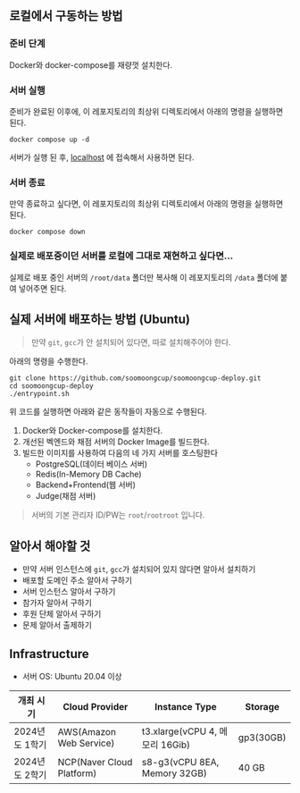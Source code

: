 ## 로컬에서 구동하는 방법

### 준비 단계

Docker와 docker-compose를 재량껏 설치한다.

### 서버 실행

준비가 완료된 이후에, 이 레포지토리의 최상위 디렉토리에서 아래의 명령을 실행하면 된다.

```shell
docker compose up -d
```

서버가 실행 된 후, [localhost](http://localhost/) 에 접속해서 사용하면 된다.

### 서버 종료

만약 종료하고 싶다면, 이 레포지토리의 최상위 디렉토리에서 아래의 명령을 실행하면 된다.

```shell
docker compose down
```

### 실제로 배포중이던 서버를 로컬에 그대로 재현하고 싶다면...

실제로 배포 중인 서버의 `/root/data` 폴더만 복사해 이 레포지토리의 `/data` 폴더에 붙여 넣어주면 된다.


## 실제 서버에 배포하는 방법 (Ubuntu)

> 만약 `git`, `gcc`가 안 설치되어 있다면, 따로 설치해주어야 한다.

아래의 명령을 수행한다.

```shell
git clone https://github.com/soomoongcup/soomoongcup-deploy.git
cd soomoongcup-deploy
./entrypoint.sh
```

위 코드를 실행하면 아래와 같은 동작들이 자동으로 수행된다.

1. Docker와 Docker-compose를 설치한다.
2. 개선된 벡엔드와 채점 서버의 Docker Image를 빌드한다.
3. 빌드한 이미지를 사용하여 다음의 네 가지 서버를 호스팅한다
    * PostgreSQL(데이터 베이스 서버)
    * Redis(In-Memory DB Cache)
    * Backend+Frontend(웹 서버)
    * Judge(채점 서버)


> 서버의 기본 관리자 ID/PW는 `root`/`rootroot` 입니다.


## 알아서 해야할 것

* 만약 서버 인스턴스에 `git`, `gcc`가 설치되어 있지 않다면 알아서 설치하기
* 배포할 도메인 주소 알아서 구하기
* 서버 인스턴스 알아서 구하기
* 참가자 알아서 구하기
* 후원 단체 알아서 구하기
* 문제 알아서 출제하기


## Infrastructure

-   서버 OS: Ubuntu 20.04 이상

| 개최 시기      | Cloud Provider            | Instance Type                   | Storage   |
| -------------- | ------------------------- | ------------------------------- | --------- |
| 2024년도 1학기 | AWS(Amazon Web Service)   | t3.xlarge(vCPU 4, 메모리 16Gib) | gp3(30GB) |
| 2024년도 2학기 | NCP(Naver Cloud Platform) | s8-g3(vCPU 8EA, Memory 32GB)    | 40 GB     |
